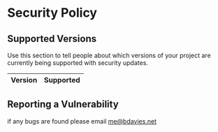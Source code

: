 # Security Policy

## Supported Versions

Use this section to tell people about which versions of your project are
currently being supported with security updates.

| Version  | Supported          |
| -------  | ------------------ |


## Reporting a Vulnerability

if any bugs are found please email [me@bdavies.net](mailto:me@bdavies.net?subject=[GitHub][Bug]%20ts-project-template)
